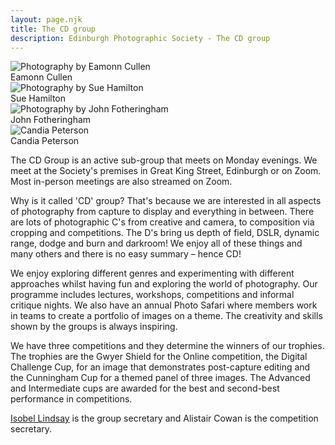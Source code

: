 ```yaml
---
layout: page.njk
title: The CD group
description: Edinburgh Photographic Society - The CD group
---
```


<div class="not-prose max-w-6xl mx-auto">
  <div class="grid md:grid-cols-2 lg:grid-cols-4 gap-4 mx-auto max-w-7xl mb-8">
    <div class="photo-card">
      <img src="/assets/images/members/W4-Eamonn-Cullen-Pebble-on-the-beach.webp" alt="Photography by Eamonn Cullen" class="w-full object-cover">
      <div class="p-2">
        Eamonn Cullen
      </div>
    </div>
    <div class="photo-card">
      <img src="/assets/images/members/W2-Sue-Hamilton-Camels.webp" alt="Photography by Sue Hamilton" class="w-full object-cover">
      <div class="p-2">
        Sue Hamilton
      </div>
    </div>
    <div class="photo-card">
      <img src="/assets/images/members/W3-John-Fotheringham-The-Clyde.webp" alt="Photography by John Fotheringham" class="w-full object-cover">
      <div class="p-2">
        John Fotheringham
      </div>
    </div>
    <div class="photo-card">
      <img src="/assets/images/members/W1-Candia-Peterson-Candia-2.webp" alt="Candia Peterson" class="w-full object-cover">
      <div class="p-2 text">
        Candia Peterson
      </div>
    </div>
  </div>
</div>

The CD Group is an active sub-group that meets on Monday evenings. We meet at the Society's premises in Great King Street, Edinburgh or on Zoom. Most in-person meetings are also streamed on Zoom.

Why is it called 'CD' group? That's because we are interested in all aspects of photography from capture to display and everything in between. There are lots of photographic C's from creative and camera, to composition via cropping and competitions. The D's bring us depth of field, DSLR, dynamic range, dodge and burn and darkroom! We enjoy all of these things and many others and there is no easy summary – hence CD!

We enjoy exploring different genres and experimenting with different approaches whilst having fun and exploring the world of photography. Our programme includes lectures, workshops, competitions and informal critique nights. We also have an annual Photo Safari where members work in teams to create a portfolio of images on a theme. The creativity and skills shown by the groups is always inspiring.

We have three competitions and they determine the winners of our trophies. The trophies are the Gwyer Shield for the Online competition, the Digital Challenge Cup, for an image that demonstrates post-capture editing and the Cunningham Cup for a themed panel of three images. The Advanced and Intermediate cups are awarded for the best and second-best performance in competitions.

[Isobel Lindsay](mailto:cd@edinburghphotographicsociety.co.uk) is the group secretary and Alistair Cowan is the competition secretary.
